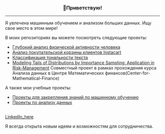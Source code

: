 <!-- Heading -->
<h3 align="center">👋Приветствую!</h3>

<!-- Profile Views -->

 <!-- About section -->

---
Я увлечена машинным обучением и анализом больших данных. Ищу свое место в этом мире! 

В моих репозиториях вы можете посмотреть следующие проекты:
- [Глубокий анализ физической активности человека](https://github.com/MiaZym/Change_point_detection_analyses_human_activities)
- [Анализ покупательской корзины клиентов Instacart](https://github.com/MiaZym/Instacart-Market-Analisys)
- [Классификация тональности текста](https://github.com/MiaZym/Machine_learning/tree/main/%D0%9A%D0%BB%D0%B0%D1%81%D1%81%D0%B8%D1%84%D0%B8%D0%BA%D0%B0%D1%86%D0%B8%D1%8F%20%D1%82%D0%BE%D0%BD%D0%B0%D0%BB%D1%8C%D0%BD%D0%BE%D1%81%D1%82%D0%B8%20%D0%BE%D1%82%D0%B7%D1%8B%D0%B2%D0%BE%D0%B2)
- [Modeling Tails of Distributions by Importance Sampling: Application in Risk-Management](https://github.com/MiaZym/importance-sampling-2022) Совместный проект в рамках прохождения курса Анализа данных в Центре Математических финансов(Center-for-Mathematical-Finance)

А также мои учебные проекты:
- [Проекты для закрепления знаний по машинному обучению](https://github.com/MiaZym/Machine_learning)
- [Проекты по анализу данных](https://github.com/MiaZym/Data-Science)


<h2></h3>
    <p>
        <a href="https://www.linkedin.com/in/miazyw/">LinkedIn_here</a> 
   </p>

 <!-- Conecct section: END -->
 
Я всегда открыта новым идеям и возможностям для сотрудничества.

<!-- <p align="left"> <img src="https://komarev.com/ghpvc/?username=miazyw&label=Profile%20views&color=0e75b6&style=flat" alt="isrealodejobi" />
</p> -->


<!-- THE END -->








